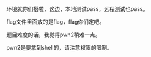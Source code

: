 环境就你们搭啦，这边，本地测试pass，远程测试也pass。

flag文件里面放的是flag，flag你们定吧。

题目难度的话，我觉得pwn2稍难一点。

pwn2是要拿到shell的，请注意权限的限制。